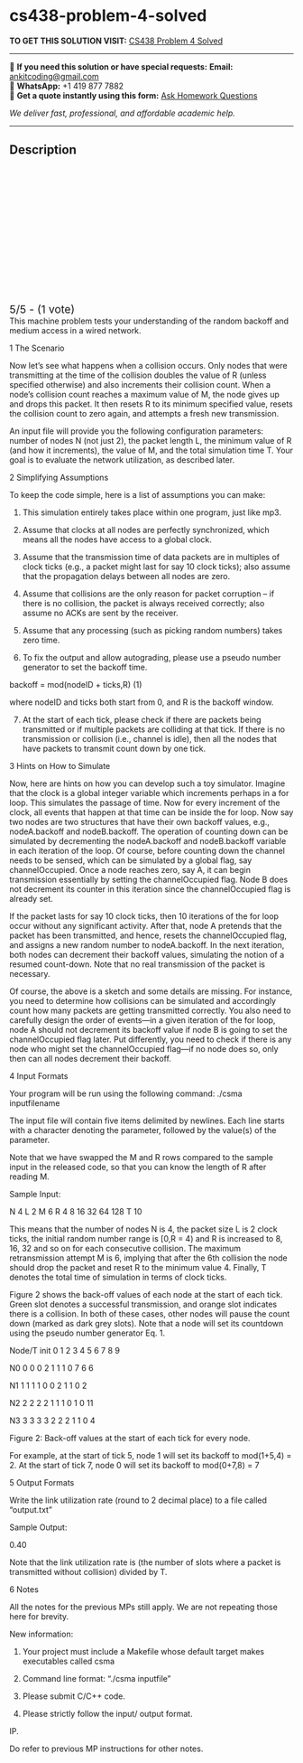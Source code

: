 # cs438-problem-4-solved
**TO GET THIS SOLUTION VISIT:** [CS438 Problem 4 Solved](https://www.ankitcodinghub.com/product/cs438-machine-problem-4-solved/)


---

📩 **If you need this solution or have special requests:** **Email:** ankitcoding@gmail.com  
📱 **WhatsApp:** +1 419 877 7882  
📄 **Get a quote instantly using this form:** [Ask Homework Questions](https://www.ankitcodinghub.com/services/ask-homework-questions/)

*We deliver fast, professional, and affordable academic help.*

---

<h2>Description</h2>



<div class="kk-star-ratings kksr-auto kksr-align-center kksr-valign-top" data-payload="{&quot;align&quot;:&quot;center&quot;,&quot;id&quot;:&quot;119108&quot;,&quot;slug&quot;:&quot;default&quot;,&quot;valign&quot;:&quot;top&quot;,&quot;ignore&quot;:&quot;&quot;,&quot;reference&quot;:&quot;auto&quot;,&quot;class&quot;:&quot;&quot;,&quot;count&quot;:&quot;1&quot;,&quot;legendonly&quot;:&quot;&quot;,&quot;readonly&quot;:&quot;&quot;,&quot;score&quot;:&quot;5&quot;,&quot;starsonly&quot;:&quot;&quot;,&quot;best&quot;:&quot;5&quot;,&quot;gap&quot;:&quot;4&quot;,&quot;greet&quot;:&quot;Rate this product&quot;,&quot;legend&quot;:&quot;5\/5 - (1 vote)&quot;,&quot;size&quot;:&quot;24&quot;,&quot;title&quot;:&quot;CS438 Problem 4 Solved&quot;,&quot;width&quot;:&quot;138&quot;,&quot;_legend&quot;:&quot;{score}\/{best} - ({count} {votes})&quot;,&quot;font_factor&quot;:&quot;1.25&quot;}">

<div class="kksr-stars">

<div class="kksr-stars-inactive">
            <div class="kksr-star" data-star="1" style="padding-right: 4px">


<div class="kksr-icon" style="width: 24px; height: 24px;"></div>
        </div>
            <div class="kksr-star" data-star="2" style="padding-right: 4px">


<div class="kksr-icon" style="width: 24px; height: 24px;"></div>
        </div>
            <div class="kksr-star" data-star="3" style="padding-right: 4px">


<div class="kksr-icon" style="width: 24px; height: 24px;"></div>
        </div>
            <div class="kksr-star" data-star="4" style="padding-right: 4px">


<div class="kksr-icon" style="width: 24px; height: 24px;"></div>
        </div>
            <div class="kksr-star" data-star="5" style="padding-right: 4px">


<div class="kksr-icon" style="width: 24px; height: 24px;"></div>
        </div>
    </div>

<div class="kksr-stars-active" style="width: 138px;">
            <div class="kksr-star" style="padding-right: 4px">


<div class="kksr-icon" style="width: 24px; height: 24px;"></div>
        </div>
            <div class="kksr-star" style="padding-right: 4px">


<div class="kksr-icon" style="width: 24px; height: 24px;"></div>
        </div>
            <div class="kksr-star" style="padding-right: 4px">


<div class="kksr-icon" style="width: 24px; height: 24px;"></div>
        </div>
            <div class="kksr-star" style="padding-right: 4px">


<div class="kksr-icon" style="width: 24px; height: 24px;"></div>
        </div>
            <div class="kksr-star" style="padding-right: 4px">


<div class="kksr-icon" style="width: 24px; height: 24px;"></div>
        </div>
    </div>
</div>


<div class="kksr-legend" style="font-size: 19.2px;">
            5/5 - (1 vote)    </div>
    </div>
This machine problem tests your understanding of the random backoff and medium access in a wired network.

1 The Scenario

Now let’s see what happens when a collision occurs. Only nodes that were transmitting at the time of the collision doubles the value of R (unless specified otherwise) and also increments their collision count. When a node’s collision count reaches a maximum value of M, the node gives up and drops this packet. It then resets R to its minimum specified value, resets the collision count to zero again, and attempts a fresh new transmission.

An input file will provide you the following configuration parameters: number of nodes N (not just 2), the packet length L, the minimum value of R (and how it increments), the value of M, and the total simulation time T. Your goal is to evaluate the network utilization, as described later.

2 Simplifying Assumptions

To keep the code simple, here is a list of assumptions you can make:

1. This simulation entirely takes place within one program, just like mp3.

2. Assume that clocks at all nodes are perfectly synchronized, which means all the nodes have access to a global clock.

3. Assume that the transmission time of data packets are in multiples of clock ticks (e.g., a packet might last for say 10 clock ticks); also assume that the propagation delays between all nodes are zero.

4. Assume that collisions are the only reason for packet corruption – if there is no collision, the packet is always received correctly; also assume no ACKs are sent by the receiver.

5. Assume that any processing (such as picking random numbers) takes zero time.

6. To fix the output and allow autograding, please use a pseudo number generator to set the backoff time.

backoff = mod(nodeID + ticks,R) (1)

where nodeID and ticks both start from 0, and R is the backoff window.

7. At the start of each tick, please check if there are packets being transmitted or if multiple packets are colliding at that tick. If there is no transmission or collision (i.e., channel is idle), then all the nodes that have packets to transmit count down by one tick.

3 Hints on How to Simulate

Now, here are hints on how you can develop such a toy simulator. Imagine that the clock is a global integer variable which increments perhaps in a for loop. This simulates the passage of time. Now for every increment of the clock, all events that happen at that time can be inside the for loop. Now say two nodes are two structures that have their own backoff values, e.g., nodeA.backoff and nodeB.backoff. The operation of counting down can be simulated by decrementing the nodeA.backoff and nodeB.backoff variable in each iteration of the loop. Of course, before counting down the channel needs to be sensed, which can be simulated by a global flag, say channelOccupied. Once a node reaches zero, say A, it can begin transmission essentially by setting the channelOccupied flag. Node B does not decrement its counter in this iteration since the channelOccupied flag is already set.

If the packet lasts for say 10 clock ticks, then 10 iterations of the for loop occur without any significant activity. After that, node A pretends that the packet has been transmitted, and hence, resets the channelOccupied flag, and assigns a new random number to nodeA.backoff. In the next iteration, both nodes can decrement their backoff values, simulating the notion of a resumed count-down. Note that no real transmission of the packet is necessary.

Of course, the above is a sketch and some details are missing. For instance, you need to determine how collisions can be simulated and accordingly count how many packets are getting transmitted correctly. You also need to carefully design the order of events—in a given iteration of the for loop, node A should not decrement its backoff value if node B is going to set the channelOccupied flag later. Put differently, you need to check if there is any node who might set the channelOccupied flag—if no node does so, only then can all nodes decrement their backoff.

4 Input Formats

Your program will be run using the following command: ./csma inputfilename

The input file will contain five items delimited by newlines. Each line starts with a character denoting the parameter, followed by the value(s) of the parameter.

Note that we have swapped the M and R rows compared to the sample input in the released code, so that you can know the length of R after reading M.

Sample Input:

N 4 L 2 M 6 R 4 8 16 32 64 128 T 10

This means that the number of nodes N is 4, the packet size L is 2 clock ticks, the initial random number range is [0,R = 4) and R is increased to 8, 16, 32 and so on for each consecutive collision. The maximum retransmission attempt M is 6, implying that after the 6th collision the node should drop the packet and reset R to the minimum value 4. Finally, T denotes the total time of simulation in terms of clock ticks.

Figure 2 shows the back-off values of each node at the start of each tick. Green slot denotes a successful transmission, and orange slot indicates there is a collision. In both of these cases, other nodes will pause the count down (marked as dark grey slots). Note that a node will set its countdown using the pseudo number generator Eq. 1.

Node/T init 0 1 2 3 4 5 6 7 8 9

N0 0 0 0 2 1 1 1 0 7 6 6

N1 1 1 1 1 0 0 2 1 1 0 2

N2 2 2 2 2 1 1 1 0 1 0 11

N3 3 3 3 3 2 2 2 1 1 0 4

Figure 2: Back-off values at the start of each tick for every node.

For example, at the start of tick 5, node 1 will set its backoff to mod(1+5,4) = 2. At the start of tick 7, node 0 will set its backoff to mod(0+7,8) = 7

5 Output Formats

Write the link utilization rate (round to 2 decimal place) to a file called “output.txt”

Sample Output:

0.40

Note that the link utilization rate is (the number of slots where a packet is transmitted without collision) divided by T.

6 Notes

All the notes for the previous MPs still apply. We are not repeating those here for brevity.

New information:

1. Your project must include a Makefile whose default target makes executables called csma

2. Command line format: “./csma inputfile”

3. Please submit C/C++ code.

4. Please strictly follow the input/ output format.

IP.

Do refer to previous MP instructions for other notes.
